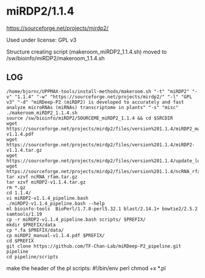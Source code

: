 miRDP2/1.1.4
========================

<https://sourceforge.net/projects/mirdp2/>

Used under license:
GPL v3


Structure creating script (makeroom_miRDP2_1.1.4.sh) moved to /sw/bioinfo/miRDP2/makeroom_1.1.4.sh

LOG
---

    /home/bjornc/UPPMAX-tools/install-methods/makeroom.sh "-t" "miRDP2" "-v" "1.1.4" "-w" "https://sourceforge.net/projects/mirdp2/" "-l" "GPL v3" "-d" "miRDeep-P2 (miRDP2) is developed to accurately and fast analyze microRNAs (miRNAs) transcriptome in plants" "-s" "misc"
    ./makeroom_miRDP2_1.1.4.sh
    source /sw/bioinfo/miRDP2/SOURCEME_miRDP2_1.1.4 && cd $SRCDIR
    wget https://sourceforge.net/projects/mirdp2/files/version%201.1.4/miRDP2_manual-v1.1.4.pdf
    wget https://sourceforge.net/projects/mirdp2/files/version%201.1.4/miRDP2-v1.1.4.tar.gz
    wget https://sourceforge.net/projects/mirdp2/files/version%201.1.4/update_log
    wget https://sourceforge.net/projects/mirdp2/files/version%201.1.4/ncRNA_rfam.tar.gz
    tar xzvf ncRNA_rfam.tar.gz
    tar xzvf miRDP2-v1.1.4.tar.gz
    rm *.gz
    cd 1.1.4/
    vi miRDP2-v1.1.4_pipeline.bash
    ./miRDP2-v1.1.4_pipeline.bash --help
    ml bioinfo-tools  BioPerl/1.7.8-perl5.32.1 blast/2.14.1+ bowtie2/2.5.2 samtools/1.19 
    cp -r miRDP2-v1.1.4_pipeline.bash scripts/ $PREFIX/
    mkdir $PREFIX/data
    cp *.fa $PREFIX/data/
    cp miRDP2_manual-v1.1.4.pdf $PREFIX/
    cd $PREFIX
    git clone https://github.com/TF-Chan-Lab/miRDeep-P2_pipeline.git pipeline
    cd pipeline/scripts
make the header of the pl scripts: 
    #!/bin/env perl
    chmod +x *.pl 

